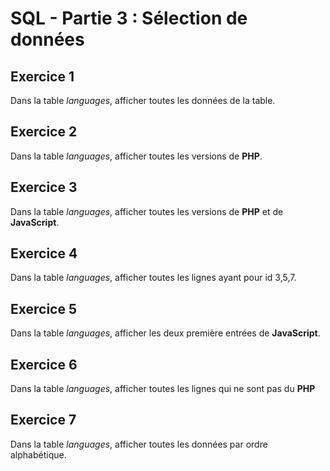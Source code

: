 # SQL - Partie 3 : Sélection de données

## Exercice 1
Dans la table *languages*, afficher toutes les données de la table.

## Exercice 2
Dans la table *languages*, afficher toutes les versions de **PHP**.

## Exercice 3
Dans la table *languages*, afficher toutes les versions de **PHP** et de **JavaScript**.

## Exercice 4
Dans la table *languages*, afficher toutes les lignes ayant pour id 3,5,7.

## Exercice 5
Dans la table *languages*, afficher les deux première entrées de **JavaScript**.

## Exercice 6
Dans la table *languages*, afficher toutes les lignes qui ne sont pas du **PHP**

## Exercice 7
Dans la table *languages*, afficher toutes les données par ordre alphabétique.
